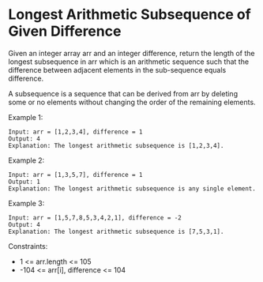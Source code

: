 # Longest Arithmetic Subsequence of Given Difference

Given an integer array arr and an integer difference, return the length of the longest subsequence 
in arr which is an arithmetic sequence such that the difference between adjacent elements in the 
sub-sequence equals difference.

A subsequence is a sequence that can be derived from arr by deleting some or no elements without 
changing the order of the remaining elements.

 

Example 1:

    Input: arr = [1,2,3,4], difference = 1
    Output: 4
    Explanation: The longest arithmetic subsequence is [1,2,3,4].

Example 2:

    Input: arr = [1,3,5,7], difference = 1
    Output: 1
    Explanation: The longest arithmetic subsequence is any single element.

Example 3:

    Input: arr = [1,5,7,8,5,3,4,2,1], difference = -2
    Output: 4
    Explanation: The longest arithmetic subsequence is [7,5,3,1].
 

Constraints:

- 1 <= arr.length <= 105
- -104 <= arr[i], difference <= 104